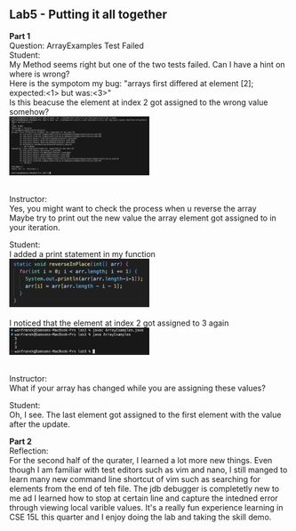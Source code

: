 ## Lab5 - Putting it all together
**Part 1**<br>
Question: ArrayExamples Test Failed<br>
Student: <br>
My Method seems right but one of the two tests failed. Can I have a hint on where is wrong? <br>
Here is the sympotom my bug: "arrays first differed at element [2]; expected:<1> but was:<3>" <br>
Is this beacuse the element at index 2 got assigned to the wrong value somehow?<br>
<img src = "1.png" width = "50%" height = "50%"><br><br>

Instructor: <br>
Yes, you might want to check the process when u reverse the array<br>
Maybe try to print out the new value the array element got assigned to in your iteration.

Student:<br>
I added a print statement in my function<br>
<img src = "2.png" width = "50%" height = "50%"><br><br>
I noticed that the element at index 2 got assigned to 3 again<br>
<img src = "3.png" width = "50%" height = "50%"><br><br>

Instructor: <br>
What if your array has changed while you are assigning these values?<br>

Student: <br>
Oh, I see. The last element got assigned to the first element with the value after the update.<br>


**Part 2**<br>
Reflection:<br>
For the second half of the qurater, I learned a lot more new things. Even though I am familiar with test editors such as vim and nano, I still manged to learn many new command line shortcut of vim such as searching for elements from the end of teh file. The jdb debugger is completetly new to me ad I learned how to stop at certain line and capture the intedned error through viewing local varible values. It's a really fun experience learning in CSE 15L this quarter and I enjoy doing the lab and taking the skill demo.
